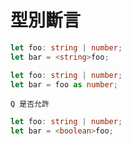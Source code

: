 # 型別斷言


```ts
let foo: string | number;
let bar = <string>foo;
```


```ts
let foo: string | number;
let bar = foo as number;
```

`Q 是否允許`

```ts
let foo: string | number;
let bar = <boolean>foo;
```